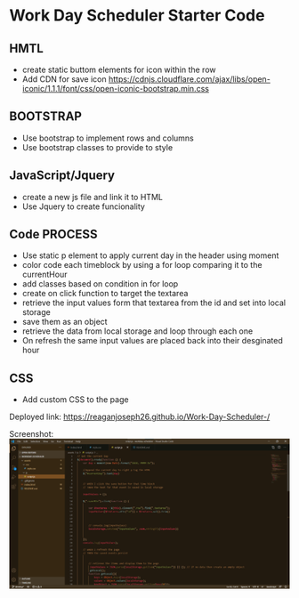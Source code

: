 # Work Day Scheduler Starter Code
## HMTL
* create static buttom elements for icon within the row
* Add CDN for save icon https://cdnjs.cloudflare.com/ajax/libs/open-iconic/1.1.1/font/css/open-iconic-bootstrap.min.css
## BOOTSTRAP
* Use bootstrap to implement rows and columns
* Use bootstrap classes to provide to style
## JavaScript/Jquery
* create a new js file and link it to HTML
* Use Jquery to create funcionality
## Code PROCESS
* Use static p element to apply current day in the header using moment
* color code each timeblock by using a for loop comparing it to the currentHour
* add classes based on condition in for loop
* create on click function to target the textarea 
* retrieve the input values form that textarea from the id and set into local storage 
* save them as an object
* retrieve the data from local storage and loop through each one 
* On refresh the same input values are placed back into their desginated hour
## CSS
* Add custom CSS to the page 

Deployed link: https://reaganjoseph26.github.io/Work-Day-Scheduler-/

Screenshot:
 ![Image](assets/scriptScreenshot.png)



